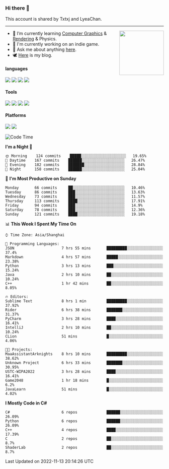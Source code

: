 ### Hi there 👋

This account is shared by Txtxj and LyeaChan.

---

<img align="right" height="141" src="https://github-readme-stats.vercel.app/api?username=txtxj&theme=tokyonight&show_icons=true&count_private=true">

- 🌱 I’m currently learning [Computer Graphics](https://github.com/txtxj/GAMES101) & [Rendering](https://github.com/txtxj/GAMES202) & Physics.
- 🐶 I'm currently working on an indie game.
- 💬 Ask me about anything [here](https://github.com/txtxj/txtxj/issues).
- 🕊️ [Here](https://txtxj.top) is my blog.

#### languages

![](https://img.shields.io/badge/C++-00599C?logo=cplusplus&logoColor=fff)
![](https://img.shields.io/badge/Python-3e74a2?logo=python&logoColor=fff)
![](https://img.shields.io/badge/C%23-239120?logo=csharp&logoColor=fff)
![](https://img.shields.io/badge/C-A8B9CC?logo=c&logoColor=555)


#### Tools

![](https://img.shields.io/badge/JetBrains-000000?logo=jetbrains&logoColor=fff)
![](https://img.shields.io/badge/Unity-FFFFFF?logo=unity&logoColor=000)
![](https://img.shields.io/badge/SublimeText_3-FF9800?logo=sublimetext&logoColor=fff)
![](https://img.shields.io/badge/Blender-F5792A?logo=blender&logoColor=fff)


#### Platforms

![](https://img.shields.io/badge/Windows_10-0078D6?logo=windows&logoColor=fff)
![](https://img.shields.io/badge/Ubuntu_20.04-E95420?logo=ubuntu&logoColor=fff)


<!--START_SECTION:waka-->
![Code Time](http://img.shields.io/badge/Code%20Time-501%20hrs%204%20mins-blue)

**I'm a Night 🦉** 

```text
🌞 Morning    124 commits    █████░░░░░░░░░░░░░░░░░░░░   19.65% 
🌆 Daytime    167 commits    ██████░░░░░░░░░░░░░░░░░░░   26.47% 
🌃 Evening    182 commits    ███████░░░░░░░░░░░░░░░░░░   28.84% 
🌙 Night      158 commits    ██████░░░░░░░░░░░░░░░░░░░   25.04%

```
📅 **I'm Most Productive on Sunday** 

```text
Monday       66 commits     ██░░░░░░░░░░░░░░░░░░░░░░░   10.46% 
Tuesday      86 commits     ███░░░░░░░░░░░░░░░░░░░░░░   13.63% 
Wednesday    73 commits     ███░░░░░░░░░░░░░░░░░░░░░░   11.57% 
Thursday     113 commits    ████░░░░░░░░░░░░░░░░░░░░░   17.91% 
Friday       94 commits     ███░░░░░░░░░░░░░░░░░░░░░░   14.9% 
Saturday     78 commits     ███░░░░░░░░░░░░░░░░░░░░░░   12.36% 
Sunday       121 commits    ████░░░░░░░░░░░░░░░░░░░░░   19.18%

```


📊 **This Week I Spent My Time On** 

```text
⌚︎ Time Zone: Asia/Shanghai

💬 Programming Languages: 
JSON                     7 hrs 55 mins       █████████░░░░░░░░░░░░░░░░   37.4% 
Markdown                 4 hrs 57 mins       █████░░░░░░░░░░░░░░░░░░░░   23.38% 
Python                   3 hrs 13 mins       ███░░░░░░░░░░░░░░░░░░░░░░   15.24% 
Java                     2 hrs 10 mins       ██░░░░░░░░░░░░░░░░░░░░░░░   10.24% 
C++                      1 hr 42 mins        ██░░░░░░░░░░░░░░░░░░░░░░░   8.05%

🔥 Editors: 
Sublime Text             8 hrs 1 min         █████████░░░░░░░░░░░░░░░░   37.92% 
Rider                    6 hrs 38 mins       ███████░░░░░░░░░░░░░░░░░░   31.37% 
PyCharm                  3 hrs 28 mins       ████░░░░░░░░░░░░░░░░░░░░░   16.41% 
IntelliJ                 2 hrs 10 mins       ██░░░░░░░░░░░░░░░░░░░░░░░   10.24% 
CLion                    51 mins             █░░░░░░░░░░░░░░░░░░░░░░░░   4.06%

🐱‍💻 Projects: 
MaaAssistantArknights    8 hrs 10 mins       █████████░░░░░░░░░░░░░░░░   38.62% 
Unknown Project          6 hrs 33 mins       ███████░░░░░░░░░░░░░░░░░░   30.95% 
USTC-WIPA2022            3 hrs 28 mins       ████░░░░░░░░░░░░░░░░░░░░░   16.41% 
Game2048                 1 hr 18 mins        █░░░░░░░░░░░░░░░░░░░░░░░░   6.2% 
JavaLearn                51 mins             █░░░░░░░░░░░░░░░░░░░░░░░░   4.02%

```

**I Mostly Code in C#** 

```text
C#                       6 repos             ██████░░░░░░░░░░░░░░░░░░░   26.09% 
Python                   6 repos             ██████░░░░░░░░░░░░░░░░░░░   26.09% 
C++                      4 repos             ████░░░░░░░░░░░░░░░░░░░░░   17.39% 
C                        2 repos             ██░░░░░░░░░░░░░░░░░░░░░░░   8.7% 
ShaderLab                2 repos             ██░░░░░░░░░░░░░░░░░░░░░░░   8.7%

```



 Last Updated on 2022-11-13 20:14:26 UTC
<!--END_SECTION:waka-->
